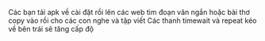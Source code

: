 Các bạn tải apk về cài đặt rồi lên các web tìm đoạn văn ngắn hoặc bài thơ copy vào rồi cho các con nghe và tập viết
Các thanh timewait và repeat kéo về bên trái sẽ tăng cấp độ

